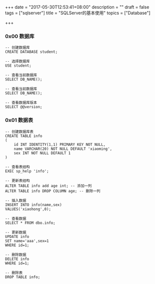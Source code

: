 +++
date = "2017-05-30T12:53:41+08:00"
description = ""
draft = false
tags = ["sqlserver"]
title = "SQLServer的基本使用"
topics = ["Database"]

+++

### 0x00 数据库
```
-- 创建数据库
CREATE DATABASE student;

-- 选择数据库
USE student;

-- 查看当前数据库
SELECT DB_NAME();

-- 查看当前数据库
SELECT DB_NAME();

-- 查看数据库版本
SELECT @@version;
```

### 0x01 数据表
```
-- 创建数据库表
CREATE TABLE info
(
    id INT IDENTITY(1,1) PRIMARY KEY NOT NULL,
    name VARCHAR(20) NOT NULL DEFAULT 'xiaoming',
    sex INT NOT NULL DEFAULT 1
)

-- 查看表结构
EXEC sp_help 'info';

-- 更新表结构
ALTER TABLE info add age int; -- 添加一列
ALTER TABLE info DROP COLUMN age; -- 删除一列

-- 插入数据
INSERT INTO info(name,sex)
VALUES('xiaohong',0);

-- 查看数据
SELECT * FROM dbo.info;

-- 更新数据
UPDATE info
SET name='aaa',sex=1
WHERE id=1;

-- 删除数据
DELETE info
WHERE id=1;

-- 删除表
DROP TABLE info;
```